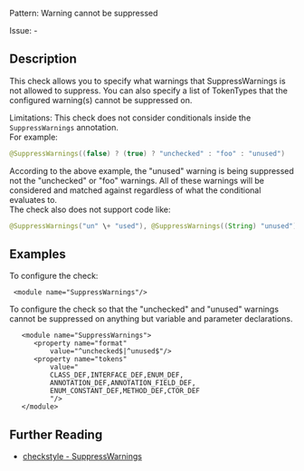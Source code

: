 Pattern: Warning cannot be suppressed

Issue: -

## Description

This check allows you to specify what warnings that SuppressWarnings is not allowed to suppress. You can also specify a list of TokenTypes that the configured warning(s) cannot be suppressed on.

Limitations: This check does not consider conditionals inside the `SuppressWarnings` annotation.   
For example: 

```java
@SuppressWarnings((false) ? (true) ? "unchecked" : "foo" : "unused") 
```


According to the above example, the "unused" warning is being suppressed not the "unchecked" or "foo" warnings. All of these warnings will be considered and matched against regardless of what the conditional evaluates to.   
The check also does not support code like:

```java
@SuppressWarnings("un" \+ "used"), @SuppressWarnings((String) "unused") or @SuppressWarnings({('u' + (char)'n') + (""+("used" \+ (String)"")),}). 
```


## Examples

To configure the check:
    
    
     <module name="SuppressWarnings"/>
            

To configure the check so that the "unchecked" and "unused" warnings cannot be suppressed on anything but variable and parameter declarations. 
    
    
       <module name="SuppressWarnings">
          <property name="format"
              value="^unchecked$|^unused$"/>
          <property name="tokens"
              value="
              CLASS_DEF,INTERFACE_DEF,ENUM_DEF,
              ANNOTATION_DEF,ANNOTATION_FIELD_DEF,
              ENUM_CONSTANT_DEF,METHOD_DEF,CTOR_DEF
              "/>
       </module>

## Further Reading

* [checkstyle - SuppressWarnings](http://checkstyle.sourceforge.net/config_annotation.html#SuppressWarnings)